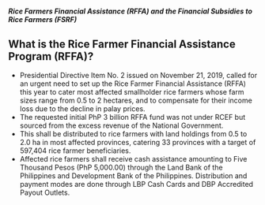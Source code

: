 ##### Rice Farmers Financial Assistance (RFFA) and the Financial Subsidies to Rice Farmers (FSRF)

## What is the Rice Farmer Financial Assistance Program (RFFA)?


 - Presidential Directive Item No. 2 issued on November 21, 2019, called for an urgent need to set up the Rice Farmer Financial Assistance (RFFA) this year to cater most affected smallholder rice farmers whose farm sizes range from 0.5 to 2 hectares, and to compensate for their income loss due to the decline in palay prices.
 - The requested initial PhP 3 billion RFFA fund was not under RCEF but sourced from the excess revenue of the National Government.
 - This shall be distributed to rice farmers with land holdings from 0.5 to 2.0 ha in most affected provinces, catering 33 provinces with a target of 597,404 rice farmer beneficiaries.
 - Affected rice farmers shall receive cash assistance amounting to Five Thousand Pesos (PhP 5,000.00) through the Land Bank of the Philippines and Development Bank of the Philippines. Distribution and payment modes are done through LBP Cash Cards and DBP Accredited Payout Outlets.
